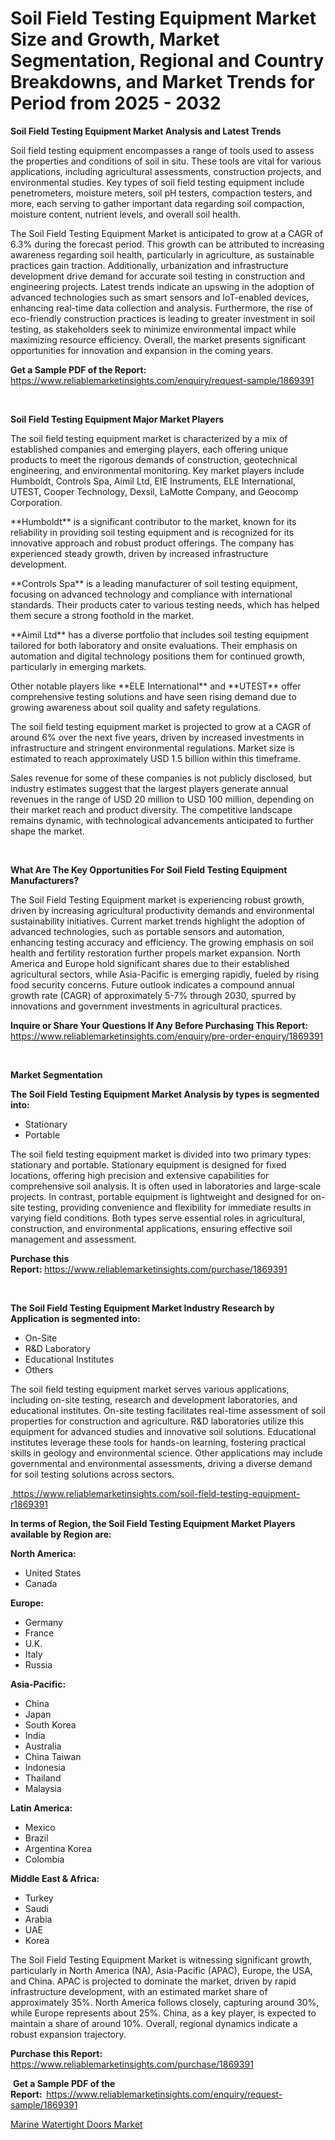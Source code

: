<p><h1>Soil Field Testing Equipment Market Size and Growth, Market Segmentation, Regional and Country Breakdowns, and Market Trends for Period from 2025 -  2032</h1></p><p><strong>Soil Field Testing Equipment Market Analysis and Latest Trends</strong></p>
<p><p>Soil field testing equipment encompasses a range of tools used to assess the properties and conditions of soil in situ. These tools are vital for various applications, including agricultural assessments, construction projects, and environmental studies. Key types of soil field testing equipment include penetrometers, moisture meters, soil pH testers, compaction testers, and more, each serving to gather important data regarding soil compaction, moisture content, nutrient levels, and overall soil health.</p><p>The Soil Field Testing Equipment Market is anticipated to grow at a CAGR of 6.3% during the forecast period. This growth can be attributed to increasing awareness regarding soil health, particularly in agriculture, as sustainable practices gain traction. Additionally, urbanization and infrastructure development drive demand for accurate soil testing in construction and engineering projects. Latest trends indicate an upswing in the adoption of advanced technologies such as smart sensors and IoT-enabled devices, enhancing real-time data collection and analysis. Furthermore, the rise of eco-friendly construction practices is leading to greater investment in soil testing, as stakeholders seek to minimize environmental impact while maximizing resource efficiency. Overall, the market presents significant opportunities for innovation and expansion in the coming years.</p></p>
<p><strong>Get a Sample PDF of the Report:&nbsp;</strong> <a href="https://www.reliablemarketinsights.com/enquiry/request-sample/1869391?utm_campaign=2129&utm_medium=2&utm_source=Github&utm_content=ia&utm_term=16022025&utm_id=soil-field-testing-equipment">https://www.reliablemarketinsights.com/enquiry/request-sample/1869391</a></p>
<p>&nbsp;</p>
<p><strong>Soil Field Testing Equipment Major Market Players</strong></p>
<p><p>The soil field testing equipment market is characterized by a mix of established companies and emerging players, each offering unique products to meet the rigorous demands of construction, geotechnical engineering, and environmental monitoring. Key market players include Humboldt, Controls Spa, Aimil Ltd, EIE Instruments, ELE International, UTEST, Cooper Technology, Dexsil, LaMotte Company, and Geocomp Corporation.</p><p>**Humboldt** is a significant contributor to the market, known for its reliability in providing soil testing equipment and is recognized for its innovative approach and robust product offerings. The company has experienced steady growth, driven by increased infrastructure development.</p><p>**Controls Spa** is a leading manufacturer of soil testing equipment, focusing on advanced technology and compliance with international standards. Their products cater to various testing needs, which has helped them secure a strong foothold in the market.</p><p>**Aimil Ltd** has a diverse portfolio that includes soil testing equipment tailored for both laboratory and onsite evaluations. Their emphasis on automation and digital technology positions them for continued growth, particularly in emerging markets.</p><p>Other notable players like **ELE International** and **UTEST** offer comprehensive testing solutions and have seen rising demand due to growing awareness about soil quality and safety regulations.</p><p>The soil field testing equipment market is projected to grow at a CAGR of around 6% over the next five years, driven by increased investments in infrastructure and stringent environmental regulations. Market size is estimated to reach approximately USD 1.5 billion within this timeframe.</p><p>Sales revenue for some of these companies is not publicly disclosed, but industry estimates suggest that the largest players generate annual revenues in the range of USD 20 million to USD 100 million, depending on their market reach and product diversity. The competitive landscape remains dynamic, with technological advancements anticipated to further shape the market.</p></p>
<p>&nbsp;</p>
<p><strong>What Are The Key Opportunities For Soil Field Testing Equipment Manufacturers?</strong></p>
<p><p>The Soil Field Testing Equipment market is experiencing robust growth, driven by increasing agricultural productivity demands and environmental sustainability initiatives. Current market trends highlight the adoption of advanced technologies, such as portable sensors and automation, enhancing testing accuracy and efficiency. The growing emphasis on soil health and fertility restoration further propels market expansion. North America and Europe hold significant shares due to their established agricultural sectors, while Asia-Pacific is emerging rapidly, fueled by rising food security concerns. Future outlook indicates a compound annual growth rate (CAGR) of approximately 5-7% through 2030, spurred by innovations and government investments in agricultural practices.</p></p>
<p><strong>Inquire or Share Your Questions If Any Before Purchasing This Report:</strong> <a href="https://www.reliablemarketinsights.com/enquiry/pre-order-enquiry/1869391?utm_campaign=2129&utm_medium=2&utm_source=Github&utm_content=ia&utm_term=16022025&utm_id=soil-field-testing-equipment">https://www.reliablemarketinsights.com/enquiry/pre-order-enquiry/1869391</a></p>
<p>&nbsp;</p>
<p><strong>Market Segmentation</strong></p>
<p><strong>The Soil Field Testing Equipment Market Analysis by types is segmented into:</strong></p>
<p><ul><li>Stationary</li><li>Portable</li></ul></p>
<p><p>The soil field testing equipment market is divided into two primary types: stationary and portable. Stationary equipment is designed for fixed locations, offering high precision and extensive capabilities for comprehensive soil analysis. It is often used in laboratories and large-scale projects. In contrast, portable equipment is lightweight and designed for on-site testing, providing convenience and flexibility for immediate results in varying field conditions. Both types serve essential roles in agricultural, construction, and environmental applications, ensuring effective soil management and assessment.</p></p>
<p><strong>Purchase this Report:&nbsp;</strong><a href="https://www.reliablemarketinsights.com/purchase/1869391?utm_campaign=2129&utm_medium=2&utm_source=Github&utm_content=ia&utm_term=16022025&utm_id=soil-field-testing-equipment">https://www.reliablemarketinsights.com/purchase/1869391</a></p>
<p>&nbsp;</p>
<p><strong>The Soil Field Testing Equipment Market Industry Research by Application is segmented into:</strong></p>
<p><ul><li>On-Site</li><li>R&D Laboratory</li><li>Educational Institutes</li><li>Others</li></ul></p>
<p><p>The soil field testing equipment market serves various applications, including on-site testing, research and development laboratories, and educational institutes. On-site testing facilitates real-time assessment of soil properties for construction and agriculture. R&D laboratories utilize this equipment for advanced studies and innovative soil solutions. Educational institutes leverage these tools for hands-on learning, fostering practical skills in geology and environmental science. Other applications may include governmental and environmental assessments, driving a diverse demand for soil testing solutions across sectors.</p></p>
<p><a href="https://www.reliablemarketinsights.com/soil-field-testing-equipment-r1869391?utm_campaign=2129&utm_medium=2&utm_source=Github&utm_content=ia&utm_term=16022025&utm_id=soil-field-testing-equipment">&nbsp;https://www.reliablemarketinsights.com/soil-field-testing-equipment-r1869391</a></p>
<p><strong>In terms of Region, the Soil Field Testing Equipment Market Players available by Region are:</strong></p>
<p>
    <p> <strong> North America: </strong>
        <ul>
            <li>United States</li>
            <li>Canada</li>
        </ul>
        </p> 
    <p> <strong> Europe: </strong>
        <ul>
            <li>Germany</li>
            <li>France</li>
            <li>U.K.</li>
            <li>Italy</li>
            <li>Russia</li>
        </ul>
        </p> 
    <p> <strong> Asia-Pacific: </strong>
        <ul>
            <li>China</li>
            <li>Japan</li>
            <li>South Korea</li>
            <li>India</li>
            <li>Australia</li>
            <li>China Taiwan</li>
            <li>Indonesia</li>
            <li>Thailand</li>
            <li>Malaysia</li>
        </ul>
        </p> 
    <p> <strong> Latin America: </strong>
        <ul>
            <li>Mexico</li>
            <li>Brazil</li>
            <li>Argentina Korea</li>
            <li>Colombia</li>
        </ul>
        </p> 
    <p> <strong> Middle East & Africa: </strong>
        <ul>
            <li>Turkey</li>
            <li>Saudi</li>
            <li>Arabia</li>
            <li>UAE</li>
            <li>Korea</li>
        </ul>
    </p>
    </p>
<p><p>The Soil Field Testing Equipment Market is witnessing significant growth, particularly in North America (NA), Asia-Pacific (APAC), Europe, the USA, and China. APAC is projected to dominate the market, driven by rapid infrastructure development, with an estimated market share of approximately 35%. North America follows closely, capturing around 30%, while Europe represents about 25%. China, as a key player, is expected to maintain a share of around 10%. Overall, regional dynamics indicate a robust expansion trajectory.</p></p>
<p><strong>Purchase this Report: </strong><a href="https://www.reliablemarketinsights.com/purchase/1869391?utm_campaign=2129&utm_medium=2&utm_source=Github&utm_content=ia&utm_term=16022025&utm_id=soil-field-testing-equipment">https://www.reliablemarketinsights.com/purchase/1869391</a></p>
<p>&nbsp;<strong>Get a Sample PDF of the Report:&nbsp;&nbsp;</strong><a href="https://www.reliablemarketinsights.com/enquiry/request-sample/1869391?utm_campaign=2129&utm_medium=2&utm_source=Github&utm_content=ia&utm_term=16022025&utm_id=soil-field-testing-equipment">https://www.reliablemarketinsights.com/enquiry/request-sample/1869391</a></p>
<p><strong></strong></p>
<p><p><a href="https://github.com/jerhoskinson197676/Market-Research-Report-List-1/blob/main/marine-watertight-doors-market.md?utm_campaign=2129&utm_medium=2&utm_source=Github&utm_content=ia&utm_term=16022025&utm_id=soil-field-testing-equipment">Marine Watertight Doors Market</a></p></p>